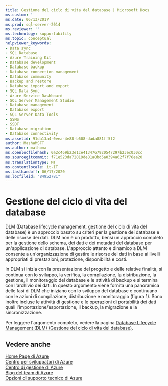 ```yaml
---
title: Gestione del ciclo di vita del database | Microsoft Docs
ms.custom: ''
ms.date: 06/13/2017
ms.prod: sql-server-2014
ms.reviewer: ''
ms.technology: supportability
ms.topic: conceptual
helpviewer_keywords:
- Data sync
- SQL Database
- Azure Training Kit
- Database development
- Database backup
- Database connection management
- Database community
- Backup and restore
- Database import and export
- SQL Data Sync
- Azure Service Dashboard
- SQL Server Management Studio
- Database management
- Database export
- SQL Server Data Tools
- SSMS
- SSDT
- Database migration
- Database connectivity
ms.assetid: 91da13a4-0eea-4e88-b608-dada881ff5f2
author: MashaMSFT
ms.author: mathoma
ms.openlocfilehash: 0a2c469b23e1ce4134767920547297b23ec030cc
ms.sourcegitcommit: f71e523da72019de81a8bd5a0394a62f7f76ea20
ms.translationtype: MT
ms.contentlocale: it-IT
ms.lasthandoff: 06/17/2020
ms.locfileid: "84952781"
---
```

# <a name="database-lifecycle-management"></a>Gestione del ciclo di vita del database
  DLM (Database lifecycle management, gestione del ciclo di vita del database) è un approccio basato su criteri per la gestione dei database e delle risorse dei dati. DLM non è un prodotto, bensì un approccio completo per la gestione dello schema, dei dati e dei metadati del database per un'applicazione di database. L'approccio attento e dinamico a DLM consente a un'organizzazione di gestire le risorse dei dati in base ai livelli appropriati di prestazioni, protezione, disponibilità e costi.  
  
 In DLM si inizia con la presentazione del progetto e delle relative finalità, si continua con lo sviluppo, la verifica, la compilazione, la distribuzione, la gestione, il monitoraggio del database e le attività di backup e si termina con l'archivio dei dati. In questo argomento viene fornita una panoramica delle fasi di DLM che iniziano con lo sviluppo del database e continuano con le azioni di compilazione, distribuzione e monitoraggio (figura 1). Sono inoltre incluse le attività di gestione e le operazioni di portabilità dei dati quali l'importazione/esportazione, il backup, la migrazione e la sincronizzazione.  
  
 Per leggere l'argomento completo, vedere la pagina [Database Lifecycle Management (DLM) (Gestione del ciclo di vita del database)](https://go.microsoft.com/fwlink/?LinkId=276949).  
  
## <a name="see-also"></a>Vedere anche  
 [Home Page di Azure](https://www.windowsazure.com/)   
 [Centro per sviluppatori di Azure](https://www.windowsazure.com/develop/overview/)   
 [Centro di gestione di Azure](https://www.windowsazure.com/manage/overview/)   
 [Blog del team di Azure](https://www.windowsazure.com/community/blog/)   
 [Opzioni di supporto tecnico di Azure](https://www.windowsazure.com/support/contact/)  
  
